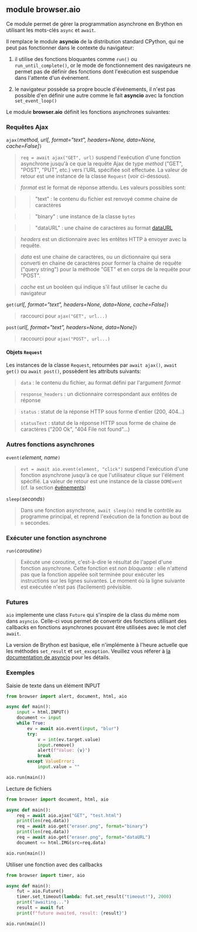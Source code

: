 module **browser.aio**
-----------------------

Ce module permet de gérer la programmation asynchrone en Brython en utilisant
les mots-clés `async` et `await`.

Il remplace le module **asyncio** de la distribution standard CPython, qui ne
peut pas fonctionner dans le contexte du navigateur:

1. il utilise des fonctions bloquantes comme `run()` ou `run_until_complete()`,
or le mode de fonctionnement des navigateurs ne permet pas de définir des
fonctions dont l'exécution est suspendue dans l'attente d'un événement.

2. le navigateur possède sa propre boucle d'événements, il n'est pas possible
d'en définir une autre comme le fait **asyncio** avec la fonction
`set_event_loop()`

Le module **browser.aio** définit les fonctions asynchrones suivantes:

### Requêtes Ajax

`ajax(`_method, url[, format="text", headers=None, data=None, cache=False]_`)`

> `req = await ajax("GET", url)` suspend l'exécution d'une fonction asynchrone
> jusqu'à ce que la requête Ajax de type _method_ ("GET", "POST", "PUT", etc.)
> vers l'URL spécifiée soit effectuée. La valeur de retour est une instance de
> la classe `Request` (voir ci-dessous).

> _format_ est le format de réponse attendu. Les valeurs possibles sont:

>> "text" : le contenu du fichier est renvoyé comme chaine de caractères

>> "binary" : une instance de la classe `bytes`

>> "dataURL" : une chaine de caractères au format
>> [dataURL](https://developer.mozilla.org/en-US/docs/Web/HTTP/Basics_of_HTTP/Data_URIs)

> _headers_ est un dictionnaire avec les entêtes HTTP à envoyer avec la
> requête.

> _data_ est une chaine de caractères, ou un dictionnaire qui sera converti en
> chaine de caractères pour former la chaine de requête ("query string") pour
> la méthode "GET" et en corps de la requête pour "POST".

> _cache_ est un booléen qui indique s'il faut utiliser le cache du navigateur

`get(`_url[, format="text", headers=None, data=None, cache=False]_`)`

> raccourci pour `ajax("GET", url...)`

`post(`_url[, format="text", headers=None, data=None]_`)`

> raccourci pour `ajax("POST", url...)`

#### Objets `Request`

Les instances de la classe `Request`, retournées par `await ajax()`,
`await get()` ou `await post()`, possèdent les attributs suivants:

> `data` : le contenu du fichier, au format défini par l'argument _format_

> `response_headers` : un dictionnaire correspondant aux entêtes de réponse

> `status` : statut de la réponse HTTP sous forme d'entier (200, 404...)

> `statusText` : statut de la réponse HTTP sous forme de chaine de
> caractères ("200 Ok", "404 File not found"...)


### Autres fonctions asynchrones

`event(`_element, name_`)`

> `evt = await aio.event(element, "click")` suspend l'exécution d'une fonction
> asynchrone jusqu'à ce que l'utilisateur clique sur l'élément spécifié. La
> valeur de retour est une instance de la classe `DOMEvent` (cf. la section
> [événements](events.html))

`sleep(`_seconds_`)`

> Dans une fonction asynchrone, `await sleep(n)` rend le contrôle au programme
> principal, et reprend l'exécution de la fonction au bout de `n` secondes.

### Exécuter une fonction asynchrone

`run(`_coroutine_`)`

> Exécute une coroutine, c'est-à-dire le résultat de l'appel d'une fonction
> asynchrone. Cette fonction est _non bloquante_ : elle n'attend pas que la
> fonction appelée soit terminée pour exécuter les instructions sur les lignes
> suivantes. Le moment où la ligne suivante est exécutée n'est pas
> (facilement) prévisible.

### Futures

`aio` implemente une class `Future` qui s'inspire de la class du même nom dans
`asyncio`. Celle-ci vous permet de convertir des fonctions utilisant des
callbacks en fonctions asynchrones pouvant être utilisées avec le mot clef
`await`.

La version de Brython est basique, elle n'implémente à l'heure actuelle que les
méthodes `set_result` et `set_exception`. Veuillez vous réferer à [la
documentation de asyncio](https://docs.python.org/3/library/asyncio-future.html)
pour les détails.

### Exemples

Saisie de texte dans un élément INPUT

```python
from browser import alert, document, html, aio

async def main():
    input = html.INPUT()
    document <= input
    while True:
        ev = await aio.event(input, "blur")
        try:
            v = int(ev.target.value)
            input.remove()
            alert(f"Value: {v}")
            break
        except ValueError:
            input.value = ""

aio.run(main())
```

Lecture de fichiers

```python
from browser import document, html, aio

async def main():
    req = await aio.ajax("GET", "test.html")
    print(len(req.data))
    req = await aio.get("eraser.png", format="binary")
    print(len(req.data))
    req = await aio.get("eraser.png", format="dataURL")
    document <= html.IMG(src=req.data)

aio.run(main())
```

Utiliser une fonction avec des callbacks

```python
from browser import timer, aio

async def main():
    fut = aio.Future()
    timer.set_timeout(lambda: fut.set_result("timeout!"), 2000)
    print("awaiting...")
    result = await fut
    print(f"future awaited, result: {result}")

aio.run(main())
```
